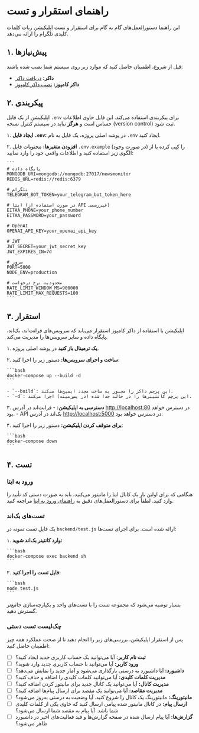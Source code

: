 # راهنمای استقرار و تست

این راهنما دستورالعمل‌های گام به گام برای استقرار و تست اپلیکیشن ربات کلمات کلیدی تلگرام را ارائه می‌دهد.

## ۱. پیش‌نیازها

قبل از شروع، اطمینان حاصل کنید که موارد زیر روی سیستم شما نصب شده باشند:

- **داکر:** [دریافت داکر](https://docs.docker.com/get-docker/)
- **داکر کامپوز:** [نصب داکر کامپوز](https://docs.docker.com/compose/install/)

## ۲. پیکربندی

اپلیکیشن از یک فایل `.env` برای پیکربندی استفاده می‌کند. این فایل حاوی اطلاعات حساس است و **هرگز** نباید در سیستم کنترل نسخه (version control) ثبت شود.

۱. **ایجاد فایل `.env`:** در پوشه اصلی پروژه، یک فایل به نام `.env` ایجاد کنید.

۲. **افزودن متغیرها:** محتویات فایل `.env.example` (در صورت وجود) را کپی کرده یا از الگوی زیر استفاده کنید و اطلاعات واقعی خود را وارد نمایید:

    ```
    # پایگاه داده
    MONGODB_URI=mongodb://mongodb:27017/newsmonitor
    REDIS_URL=redis://redis:6379

    # تلگرام
    TELEGRAM_BOT_TOKEN=your_telegram_bot_token_here

    # ایتا (در صورت استفاده از API غیررسمی)
    EITAA_PHONE=your_phone_number
    EITAA_PASSWORD=your_password

    # OpenAI
    OPENAI_API_KEY=your_openai_api_key

    # JWT
    JWT_SECRET=your_jwt_secret_key
    JWT_EXPIRES_IN=7d

    # سرور
    PORT=5000
    NODE_ENV=production

    # محدودیت نرخ درخواست
    RATE_LIMIT_WINDOW_MS=900000
    RATE_LIMIT_MAX_REQUESTS=100
    ```

## ۳. استقرار

اپلیکیشن با استفاده از داکر کامپوز استقرار می‌یابد که سرویس‌های فرانت‌اند، بک‌اند، پایگاه داده و سایر سرویس‌ها را مدیریت می‌کند.

۱. **یک ترمینال باز کنید** در پوشه اصلی پروژه.

۲. **ساخت و اجرای سرویس‌ها:** دستور زیر را اجرا کنید:

    ```bash
    docker-compose up --build -d
    ```

    - `--build`: این پرچم داکر را مجبور به ساخت مجدد ایمیج‌ها می‌کند.
    - `-d`: این پرچم کانتینرها را در حالت جدا شده (در پس‌زمینه) اجرا می‌کند.

۳. **دسترسی به اپلیکیشن:**
    - فرانت‌اند در آدرس [http://localhost:80](http://localhost:80) در دسترس خواهد بود.
    - API بک‌اند در آدرس [http://localhost:5000](http://localhost:5000) در دسترس خواهد بود.

۴. **برای متوقف کردن اپلیکیشن:** دستور زیر را اجرا کنید:

    ```bash
    docker-compose down
    ```

## ۴. تست

### ورود به ایتا

هنگامی که برای اولین بار یک کانال ایتا را مانیتور می‌کنید، باید به صورت دستی کد تأیید را وارد کنید. لطفاً برای دستورالعمل‌های دقیق به [راهنمای ورود به ایتا](./Eitaa_Login_Guide.md) مراجعه کنید.

### تست‌های بک‌اند

یک فایل تست نمونه در `backend/test.js` ارائه شده است. برای اجرای تست‌ها:

۱. **وارد کانتینر بک‌اند شوید:**

    ```bash
    docker-compose exec backend sh
    ```

۲. **فایل تست را اجرا کنید:**

    ```bash
    node test.js
    ```

بسیار توصیه می‌شود که مجموعه تست را با تست‌های واحد و یکپارچه‌سازی جامع‌تر گسترش دهید.

### چک‌لیست تست دستی

پس از استقرار اپلیکیشن، بررسی‌های زیر را انجام دهید تا از صحت عملکرد همه چیز اطمینان حاصل کنید:

- [ ] **ثبت نام کاربر:** آیا می‌توانید یک حساب کاربری جدید ایجاد کنید؟
- [ ] **ورود کاربر:** آیا می‌توانید با حساب کاربری جدید وارد شوید؟
- [ ] **داشبورد:** آیا داشبورد به درستی بارگذاری می‌شود و آمار جدید را نمایش می‌دهد؟
- [ ] **مدیریت کلمات کلیدی:** آیا می‌توانید کلمات کلیدی را اضافه و حذف کنید؟
- [ ] **مدیریت کانال:** آیا می‌توانید یک کانال جدید برای مانیتور کردن اضافه کنید؟
- [ ] **مدیریت مقاصد:** آیا می‌توانید یک مقصد برای ارسال پیام‌ها اضافه کنید؟
- [ ] **مانیتورینگ:** مانیتورینگ یک کانال را شروع کنید. آیا وضعیت به درستی به‌روز می‌شود؟
- [ ] **ارسال پیام:** در کانال مانیتور شده پیامی ارسال کنید که حاوی یکی از کلمات کلیدی شما باشد. آیا پیام به مقصد شما ارسال می‌شود؟
- [ ] **گزارش‌ها:** آیا پیام ارسال شده در صفحه گزارش‌ها و فید فعالیت‌های اخیر در داشبورد ظاهر می‌شود؟
